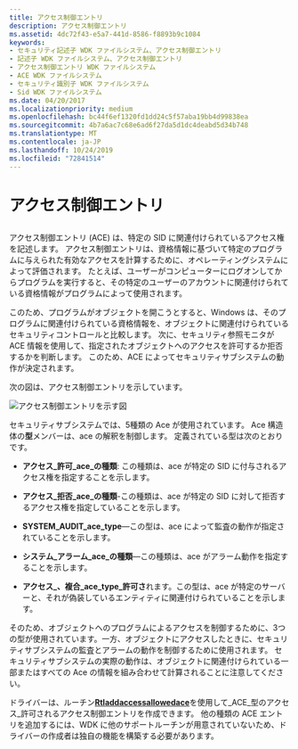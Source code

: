 ```yaml
---
title: アクセス制御エントリ
description: アクセス制御エントリ
ms.assetid: 4dc72f43-e5a7-441d-8586-f8893b9c1084
keywords:
- セキュリティ記述子 WDK ファイルシステム、アクセス制御エントリ
- 記述子 WDK ファイルシステム、アクセス制御エントリ
- アクセス制御エントリ WDK ファイルシステム
- ACE WDK ファイルシステム
- セキュリティ識別子 WDK ファイルシステム
- Sid WDK ファイルシステム
ms.date: 04/20/2017
ms.localizationpriority: medium
ms.openlocfilehash: bc44f6ef1320fd1dd24c5f57aba19bb4d99838ea
ms.sourcegitcommit: 4b7a6ac7c68e6ad6f27da5d1dc4deabd5d34b748
ms.translationtype: MT
ms.contentlocale: ja-JP
ms.lasthandoff: 10/24/2019
ms.locfileid: "72841514"
---
```

# <a name="access-control-entry"></a>アクセス制御エントリ


## <span id="ddk_access_control_entry_if"></span><span id="DDK_ACCESS_CONTROL_ENTRY_IF"></span>


アクセス制御エントリ (ACE) は、特定の SID に関連付けられているアクセス権を記述します。 アクセス制御エントリは、資格情報に基づいて特定のプログラムに与えられた有効なアクセスを計算するために、オペレーティングシステムによって評価されます。 たとえば、ユーザーがコンピューターにログオンしてからプログラムを実行すると、その特定のユーザーのアカウントに関連付けられている資格情報がプログラムによって使用されます。

このため、プログラムがオブジェクトを開こうとすると、Windows は、そのプログラムに関連付けられている資格情報を、オブジェクトに関連付けられているセキュリティコントロールと比較します。 次に、セキュリティ参照モニタが ACE 情報を使用して、指定されたオブジェクトへのアクセスを許可するか拒否するかを判断します。 このため、ACE によってセキュリティサブシステムの動作が決定されます。

次の図は、アクセス制御エントリを示しています。

![アクセス制御エントリを示す図](images/fssecurity-04.png)

セキュリティサブシステムでは、5種類の Ace が使用されています。 Ace 構造体の**型**メンバーは、ace の解釈を制御します。 定義されている型は次のとおりです。

-   **アクセス\_許可\_ace\_の種類**: この種類は、ace が特定の SID に付与されるアクセス権を指定することを示します。

-   **アクセス\_拒否\_ace\_の種類**-この種類は、ace が特定の SID に対して拒否するアクセス権を指定していることを示します。

-   **SYSTEM\_AUDIT\_ace\_type**—この型は、ace によって監査の動作が指定されていることを示します。

-   **システム\_アラーム\_ace\_の種類**—この種類は、ace がアラーム動作を指定することを示します。

-   **アクセス\_、複合\_ace\_type\_許可さ**れます。この型は、ace が特定のサーバーと、それが偽装しているエンティティに関連付けられていることを示します。

そのため、オブジェクトへのプログラムによるアクセスを制御するために、3つの型が使用されています。一方、オブジェクトにアクセスしたときに、セキュリティサブシステムの監査とアラームの動作を制御するために使用されます。 セキュリティサブシステムの実際の動作は、オブジェクトに関連付けられている一部またはすべての Ace の情報を組み合わせて計算されることに注意してください。

ドライバーは、ルーチン[**Rtladdaccessallowedace**](https://docs.microsoft.com/windows-hardware/drivers/ddi/ntifs/nf-ntifs-rtladdaccessallowedace)を使用して\_ACE\_型のアクセス\_許可されるアクセス制御エントリを作成できます。 他の種類の ACE エントリを追加するには、WDK に他のサポートルーチンが用意されていないため、ドライバーの作成者は独自の機能を構築する必要があります。

 

 




